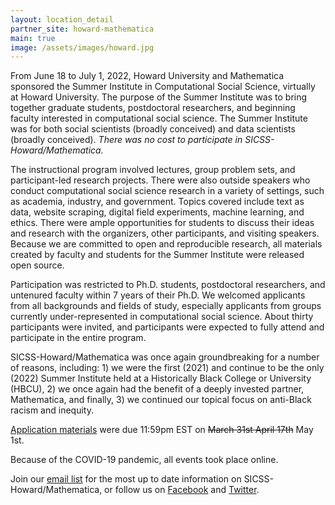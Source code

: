 ```yaml
---
layout: location_detail
partner_site: howard-mathematica
main: true
image: /assets/images/howard.jpg
---
```


From June 18 to July 1, 2022, Howard University and Mathematica sponsored the Summer Institute in Computational Social Science, virtually at Howard University. The purpose of the Summer Institute was to bring together graduate students, postdoctoral researchers, and beginning faculty interested in computational social science. The Summer Institute was for both social scientists (broadly conceived) and data scientists (broadly conceived). <i>There was no cost to participate in SICSS-Howard/Mathematica.</i>

The instructional program involved lectures, group problem sets, and participant-led research projects. There were also outside speakers who conduct computational social science research in a variety of settings, such as academia, industry, and government. Topics covered include text as data, website scraping, digital field experiments, machine learning, and ethics. There were ample opportunities for students to discuss their ideas and research with the organizers, other participants, and visiting speakers. Because we are committed to open and reproducible research, all materials created by faculty and students for the Summer Institute were released open source.

Participation was restricted to Ph.D. students, postdoctoral researchers, and untenured faculty within 7 years of their Ph.D. We welcomed applicants from all backgrounds and fields of study, especially applicants from groups currently under-represented in computational social science. About thirty participants were invited, and participants were expected to fully attend and participate in the entire program.

SICSS-Howard/Mathematica was once again groundbreaking for a number of reasons, including: 1) we were the first (2021) and continue to be the only (2022) Summer Institute held at a Historically Black College or University (HBCU), 2) we once again had the benefit of a deeply invested partner, Mathematica, and finally, 3) we continued our  topical focus on anti-Black racism and inequity.

[Application materials](https://compsocialscience.github.io/summer-institute/2022/howard-mathematica/apply) were due 11:59pm EST on ~~March 31st April 17th~~ May 1st.

Because of the COVID-19 pandemic, all events took place online.

Join our [email list](https://docs.google.com/forms/d/e/1FAIpQLSfD7YNUdhhngu4glivO2CAzKX1ief6p2Yyj2B49cdwgk-qwCA/viewform) for the most up to date information on SICSS-Howard/Mathematica, or follow us on [Facebook](https://www.facebook.com/SICSS.Howard.Mathematica) and [Twitter](https://twitter.com/sicss_howard).
